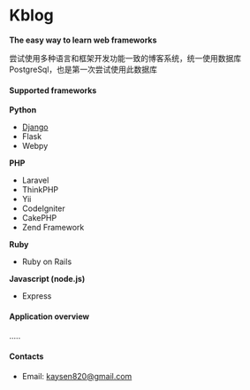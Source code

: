 # Kblog

**The easy way to learn web frameworks**

尝试使用多种语言和框架开发功能一致的博客系统，统一使用数据库PostgreSql，也是第一次尝试使用此数据库

#### Supported frameworks

**Python**
  * [Django](https://github.com/kaysen820/Kblog/tree/master/django)
  * Flask
  * Webpy

**PHP**
  * Laravel
  * ThinkPHP
  * Yii
  * CodeIgniter
  * CakePHP
  * Zend Framework

**Ruby**
  * Ruby on Rails

**Javascript (node.js)**
  * Express

#### Application overview
.....<br>

#### Contacts
  * Email: kaysen820@gmail.com
<br><br>
